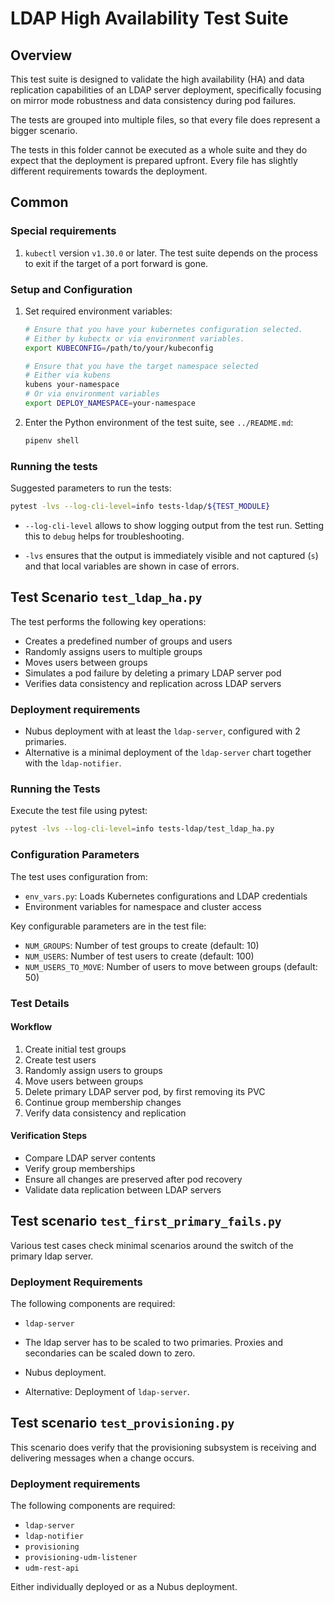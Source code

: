 # LDAP High Availability Test Suite

## Overview

This test suite is designed to validate the high availability (HA) and data
replication capabilities of an LDAP server deployment, specifically focusing on
mirror mode robustness and data consistency during pod failures.

The tests are grouped into multiple files, so that every file does represent a
bigger scenario.

The tests in this folder cannot be executed as a whole suite and they do expect
that the deployment is prepared upfront. Every file has slightly different
requirements towards the deployment.

## Common

### Special requirements

1. `kubectl` version `v1.30.0` or later. The test suite depends on the process
   to exit if the target of a port forward is gone.

### Setup and Configuration

1. Set required environment variables:

   ```bash
   # Ensure that you have your kubernetes configuration selected.
   # Either by kubectx or via environment variables.
   export KUBECONFIG=/path/to/your/kubeconfig

   # Ensure that you have the target namespace selected
   # Either via kubens
   kubens your-namespace
   # Or via environment variables
   export DEPLOY_NAMESPACE=your-namespace
   ```

2. Enter the Python environment of the test suite, see `../README.md`:

   ```bash
   pipenv shell
   ```

### Running the tests

Suggested parameters to run the tests:

```bash
pytest -lvs --log-cli-level=info tests-ldap/${TEST_MODULE}
```

- `--log-cli-level` allows to show logging output from the test run. Setting
  this to `debug` helps for troubleshooting.

- `-lvs` ensures that the output is immediately visible and not captured (`s`)
  and that local variables are shown in case of errors.

## Test Scenario `test_ldap_ha.py`

The test performs the following key operations:
- Creates a predefined number of groups and users
- Randomly assigns users to multiple groups
- Moves users between groups
- Simulates a pod failure by deleting a primary LDAP server pod
- Verifies data consistency and replication across LDAP servers

### Deployment requirements

- Nubus deployment with at least the `ldap-server`, configured with 2 primaries.
- Alternative is a minimal deployment of the `ldap-server` chart together with
  the `ldap-notifier`.

### Running the Tests

Execute the test file using pytest:

```bash
pytest -lvs --log-cli-level=info tests-ldap/test_ldap_ha.py
```

### Configuration Parameters

The test uses configuration from:
- `env_vars.py`: Loads Kubernetes configurations and LDAP credentials
- Environment variables for namespace and cluster access

Key configurable parameters are in the test file:
- `NUM_GROUPS`: Number of test groups to create (default: 10)
- `NUM_USERS`: Number of test users to create (default: 100)
- `NUM_USERS_TO_MOVE`: Number of users to move between groups (default: 50)

### Test Details

#### Workflow

1. Create initial test groups
2. Create test users
3. Randomly assign users to groups
4. Move users between groups
5. Delete primary LDAP server pod, by first removing its PVC
6. Continue group membership changes
7. Verify data consistency and replication

#### Verification Steps

- Compare LDAP server contents
- Verify group memberships
- Ensure all changes are preserved after pod recovery
- Validate data replication between LDAP servers


## Test scenario `test_first_primary_fails.py`

Various test cases check minimal scenarios around the switch of the primary ldap
server.

### Deployment Requirements

The following components are required:

- `ldap-server`

- The ldap server has to be scaled to two primaries. Proxies and secondaries can
  be scaled down to zero.
- Nubus deployment.
- Alternative: Deployment of `ldap-server`.


## Test scenario `test_provisioning.py`

This scenario does verify that the provisioning subsystem is receiving and
delivering messages when a change occurs.

### Deployment requirements

The following components are required:

- `ldap-server`
- `ldap-notifier`
- `provisioning`
- `provisioning-udm-listener`
- `udm-rest-api`

Either individually deployed or as a Nubus deployment.
